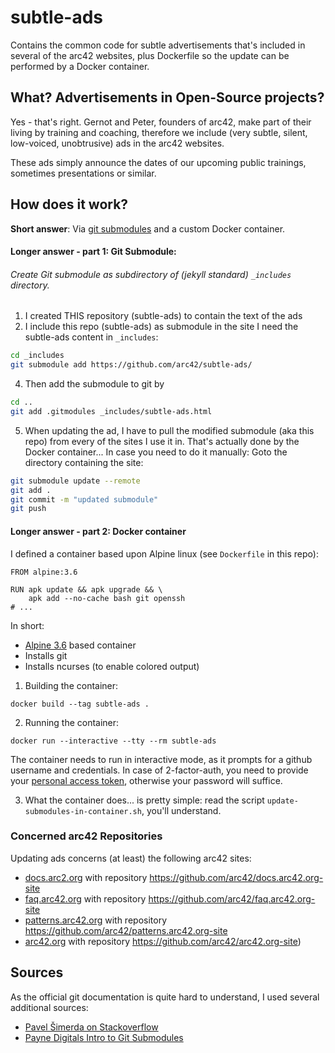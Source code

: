 # subtle-ads
Contains the common code for subtle advertisements that's included in several of the arc42 websites,
plus Dockerfile so the update can be performed by a Docker container.

## What? Advertisements in Open-Source projects?
Yes - that's right. Gernot and Peter, founders of arc42, make part of their living by training and coaching,
therefore we include (very subtle, silent, low-voiced, unobtrusive) ads in the arc42 websites.

These ads simply announce the dates of our upcoming public trainings, sometimes presentations or similar.

## How does it work?

**Short answer**: Via [git submodules](https://git-scm.com/docs/git-submodule)
and a custom Docker container.

#### Longer answer - part 1: Git Submodule:

###### Create Git submodule as subdirectory of (jekyll standard) `_includes` directory.

1. I created THIS repository (subtle-ads) to contain the text of the ads
2. I include this repo (subtle-ads) as submodule in the site
I need the subtle-ads content in `_includes`:
``` bash
cd _includes
git submodule add https://github.com/arc42/subtle-ads/
```

4. Then add the submodule to git by
```bash
cd ..
git add .gitmodules _includes/subtle-ads.html
```

5. When updating the ad, I have to pull
the modified submodule (aka this repo) from
every of the sites I use it in. That's actually done by the Docker container...
In case you need to do it manually: Goto the directory containing the site:
```bash
git submodule update --remote
git add .
git commit -m "updated submodule"
git push
```
#### Longer answer - part 2: Docker container

I defined a container based upon Alpine linux
(see `Dockerfile` in this repo):

```Docker
FROM alpine:3.6

RUN apk update && apk upgrade && \
    apk add --no-cache bash git openssh
# ...
```

In short:
* [Alpine 3.6](https://alpinelinux.org/) based container
* Installs git
* Installs ncurses (to enable colored output)

1. Building the container:
```
docker build --tag subtle-ads .
```

2. Running the container:
```
docker run --interactive --tty --rm subtle-ads
```
  The container needs to run in interactive mode,
as it prompts for a github username and
credentials. In case of 2-factor-auth,
you need to provide your
[personal access token](https://help.github.com/articles/creating-a-personal-access-token-for-the-command-line/),
otherwise your password will suffice.


3. What the container does...
is pretty simple: read the script
`update-submodules-in-container.sh`,
you'll understand.

### Concerned arc42 Repositories

Updating ads concerns (at least) the following arc42 sites:
  * [docs.arc2.org](http://docs.arc42.org) with repository https://github.com/arc42/docs.arc42.org-site
  * [faq.arc42.org](http://faq.arc42.org) with repository
  https://github.com/arc42/faq.arc42.org-site
  * [patterns.arc42.org](http://patterns.arc42.org) with repository https://github.com/arc42/patterns.arc42.org-site
  * [arc42.org](https://github.com/arc42/arc42.org-site) with repository
  https://github.com/arc42/arc42.org-site)



## Sources
As the official git documentation is quite hard to understand, I used several additional sources:

* [Pavel Šimerda on Stackoverflow](https://stackoverflow.com/questions/15844542/git-symlink-reference-to-a-file-in-an-external-repository/27770463#27770463)
* [Payne Digitals Intro to Git Submodules](http://paynedigital.com/articles/2011/10/introduction-to-git-submodules)
